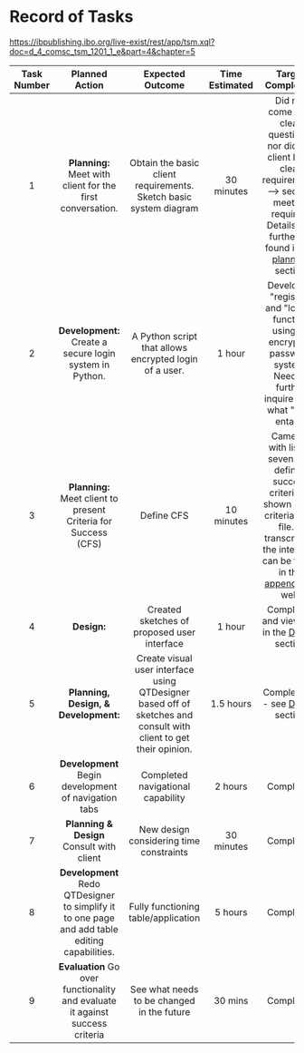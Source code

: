 Record of Tasks
===============

https://ibpublishing.ibo.org/live-exist/rest/app/tsm.xql?doc=d_4_comsc_tsm_1201_1_e&part=4&chapter=5

| Task Number | Planned Action | Expected Outcome | Time Estimated | Target Completion | Criteria | 
| :---------: | :------------: | :--------------: | :------------: | :---------------: | :------: |
| 1 | **Planning:** Meet with client for the first conversation. | Obtain the basic client requirements. Sketch basic system diagram | 30 minutes | Did not come with clear questions, nor did the client have clear requirements --> second meeting required. Details can further be found in the [planning](https://github.com/rikiod/unit3/blob/master/criteriaA_planning.md) section | A | 
| 2 | **Development:** Create a secure login system in Python. | A Python script that allows encrypted login of a user. | 1 hour | Developed "register" and "log in" function using an encrypted password system. Need to further inquire as to what "exit" entails. | B |
| 3 | **Planning:** Meet client to present Criteria for Success (CFS) | Define CFS | 10 minutes | Came up with list of seven well defined success criteria as shown in the criteriaA.md file. A transcript of the interview can be found in the [appendix](https://github.com/rikiod/unit3/blob/master/appendix.md) as well.  | A |
| 4 | **Design:** | Created sketches of proposed user interface | 1 hour | Completed and viewable in the [Design](https://github.com/rikiod/unit3/blob/master/criteriaB_design.md) section | C | 
| 5 | **Planning, Design, & Development:** | Create visual user interface using QTDesigner based off of sketches and consult with client to get their opinion. | 1.5 hours | Completed -- see [Design](https://github.com/rikiod/unit3/blob/master/criteriaB_design.md) section | A, B, C |
| 6 | **Development** Begin development of navigation tabs | Completed navigational capability | 2 hours | Completed | C |
| 7 | **Planning & Design** Consult with client | New design considering time constraints | 30 minutes  | Completed | A, B |
| 8 | **Development** Redo QTDesigner to simplify it to one page and add table editing capabilities. | Fully functioning table/application | 5 hours | Completed | C
| 9 | **Evaluation** Go over functionality and evaluate it against success criteria | See what needs to be changed in the future | 30 mins | Completed | D, E 



